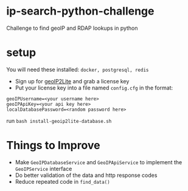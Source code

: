 # ip-search-python-challenge
Challenge to find geoIP and RDAP lookups in python

# setup
You will need these installed:
`docker, postgresql, redis`

 - Sign up for [geoIP2Lite](https://www.maxmind.com/en/geolite2/signup?lang=en) and grab a license key
 - Put your license key into a file named `config.cfg` in the format:

```
geoIPUsername=<your username here>
geoIPApiKey=<your api key here>
localDatabasePassword=<random password here>
```

run `bash install-geoip2lite-database.sh` 


# Things to Improve
 - Make `GeoIPDatabaseService` and `GeoIPApiService` to implement the `GeoIPService` interface
 - Do better validation of the data and http response codes
 - Reduce repeated code in `find_data()`

